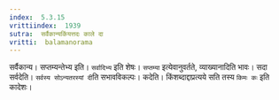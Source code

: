 ```yaml
---
index:  5.3.15
vrittiindex:  1939
sutra:  सर्वैकान्यकिंयत्तदः काले दा
vritti:  balamanorama 
---
```


सर्वैकान्य। सप्तम्यन्तेभ्य इति। `सर्वादिभ्य` इति शेषः। `सप्तम्या` इत्येवानुवर्तते, व्याख्यानादिति भावः। सदा सर्वदेति। `सर्वस्य सोऽन्यतरस्यां दी`ति सभावविकल्पः। कदेति। किंशब्दाद्दाप्रत्यये सति तस्य `किमः कः` इति कादेशः। 

